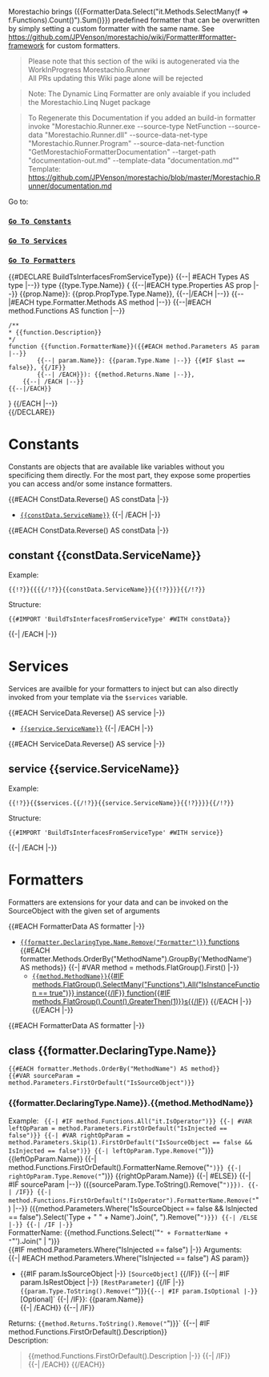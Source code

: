 ﻿Morestachio brings ({{FormatterData.Select("it.Methods.SelectMany(f => f.Functions).Count()").Sum()}}) predefined formatter that can be overwritten by simply setting a custom formatter with the same name. 
See https://github.com/JPVenson/morestachio/wiki/Formatter#formatter-framework for custom formatters.

> Please note that this section of the wiki is autogenerated via the WorkInProgress Morestachio.Runner   
> All PRs updating this Wiki page alone will be rejected

> Note: The Dynamic Linq Formatter are only avaiable if you included the Morestachio.Linq Nuget package   

> To Regenerate this Documentation if you added an build-in formatter invoke "Morestachio.Runner.exe --source-type NetFunction --source-data "Morestachio.Runner.dll" --source-data-net-type "Morestachio.Runner.Program" --source-data-net-function "GetMorestachioFormatterDocumentation" --target-path "documentation-out.md" --template-data "documentation.md""   
> Template: https://github.com/JPVenson/morestachio/blob/master/Morestachio.Runner/documentation.md

Go to:
### [`Go To Constants`](#Constants)
### [`Go To Services`](#Services)
### [`Go To Formatters`](#Formatters)

{{#DECLARE BuildTsInterfacesFromServiceType}}
{{--| #EACH Types AS type |--}}
type {{type.Type.Name}} {
	{{--|#EACH type.Properties AS prop |--}}
	{{prop.Name}}: {{prop.PropType.Type.Name}},
	{{--|/EACH |--}}
	{{--|#EACH type.Formatter.Methods AS method |--}}
	{{--|#EACH method.Functions AS function |--}}

	/**
	* {{function.Description}}
	*/
	function {{function.FormatterName}}({{#EACH method.Parameters AS param |--}}
			{{--| param.Name}}: {{param.Type.Name |--}} {{#IF $last == false}}, {{/IF}}
			{{--| /EACH}}): {{method.Returns.Name |--}},	
		{{--| /EACH |--}}
	{{--|/EACH}}
}
{{/EACH |--}}	
{{/DECLARE}}
   
# Constants
Constants are objects that are available like variables without you specificing them directly. For the most part, they expose some properties you can access
and/or some instance formatters.

{{#EACH ConstData.Reverse() AS constData |-}}
- [`{{constData.ServiceName}}`](#constant-{{constData.ServiceName}})
{{-| /EACH |-}}

{{#EACH ConstData.Reverse() AS constData |-}}
   
## constant {{constData.ServiceName}}
Example:   
```
{{!?}}{{{{/!?}}{{constData.ServiceName}}{{!?}}}}{{/!?}}
```
Structure:   
```
{{#IMPORT 'BuildTsInterfacesFromServiceType' #WITH constData}}
```
{{-| /EACH |-}}

# Services
Services are availble for your formatters to inject but can also directly invoked from your template via the `$services` variable.

{{#EACH ServiceData.Reverse() AS service |-}}
- [`{{service.ServiceName}}`](#service-{{service.ServiceName}})
{{-| /EACH |-}}

{{#EACH ServiceData.Reverse() AS service |-}}
## service {{service.ServiceName}}
Example:   
```
{{!?}}{{$services.{{/!?}}{{service.ServiceName}}{{!?}}}}{{/!?}}
```
Structure:   
```
{{#IMPORT 'BuildTsInterfacesFromServiceType' #WITH service}}
```
{{-| /EACH |-}}

# Formatters
Formatters are extensions for your data and can be invoked on the SourceObject with the given set of arguments


{{#EACH FormatterData AS formatter |-}}
- [`{{formatter.DeclaringType.Name.Remove("Formatter")}}` functions](#class-{{formatter.DeclaringType.Name}})
{{#EACH formatter.Methods.OrderBy("MethodName").GroupBy('MethodName') AS methods}}
{{-| #VAR method = methods.FlatGroup().First() |-}}
	- [`{{method.MethodName}}`{{#IF methods.FlatGroup().SelectMany("Functions").All("IsInstanceFunction == true")}} instance{{/IF}} function{{#IF methods.FlatGroup().Count().GreaterThen(1)}}s{{/IF}}](#{{formatter.DeclaringType.Name}}{{method.MethodName}})
{{/EACH |-}}
{{/EACH |-}}


{{#EACH FormatterData AS formatter |-}}
## class {{formatter.DeclaringType.Name}}
	{{#EACH formatter.Methods.OrderBy("MethodName") AS method}}
	{{#VAR sourceParam = method.Parameters.FirstOrDefault("IsSourceObject")}}
### {{formatter.DeclaringType.Name}}.{{method.MethodName}}
Example: `
	{{-| #IF method.Functions.All("it.IsOperator")}}
		{{-| #VAR leftOpParam = method.Parameters.FirstOrDefault("IsInjected == false")}}
		{{-| #VAR rightOpParam = method.Parameters.Skip(1).FirstOrDefault("IsSourceObject == false && IsInjected == false")}}
		{{-| leftOpParam.Type.Remove("`")}} {{leftOpParam.Name}}
		{{-| method.Functions.FirstOrDefault().FormatterName.Remove("`")}}
		{{-| rightOpParam.Type.Remove("`")}} {{rightOpParam.Name}}
	{{-| #ELSE}}
		{{-| #IF sourceParam |--}}
			({{sourceParam.Type.ToString().Remove("`")}}).
		{{-| /IF}}
	{{-| method.Functions.FirstOrDefault("!IsOperator").FormatterName.Remove("`") |--}}
	({{method.Parameters.Where("IsSourceObject == false && IsInjected == false").Select('Type + " " + Name').Join(", ").Remove("`")}})
	{{-| /ELSE |-}}
	{{-| /IF |-}}
`   
FormatterName: {{method.Functions.Select('"`" + FormatterName + "`"').Join(" | ")}}   
{{#IF method.Parameters.Where("IsInjected == false") |-}}
Arguments:  
	{{-| #EACH method.Parameters.Where("IsInjected == false") AS param}}
- {{#IF param.IsSourceObject |-}} `[SourceObject]` {{/IF}}
		{{--| #IF param.IsRestObject |-}} `[RestParameter]` {{/IF |-}}
`{{param.Type.ToString().Remove("`")}}`
		{{--| #IF param.IsOptional |-}} `[Optional]` {{-| /IF}}: {{param.Name}}  
	{{-| /EACH}}
	{{--| /IF}}   

Returns: `{{method.Returns.ToString().Remove("`")}}`
	{{--| #IF method.Functions.FirstOrDefault().Description}}   
Description:  
> {{method.Functions.FirstOrDefault().Description |-}}
	{{-| /IF}}   
	{{-| /EACH}}
{{/EACH}}